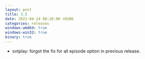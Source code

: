 ```yaml
---
layout: post
title: 3.5
date: 2021-04-14 08:28:00 +0200
categories: releases
windows-amd64: true
windows-win32: true
binary: true
---
```


* svtplay: forgot the fix for all episode  option in previous release.